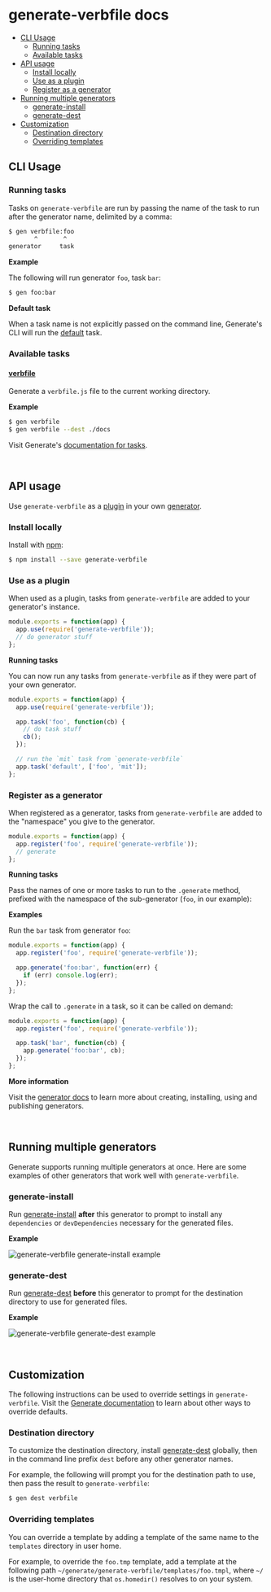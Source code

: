 # generate-verbfile docs

- [CLI Usage](#cli-usage)
  * [Running tasks](#running-tasks)
  * [Available tasks](#available-tasks)
- [API usage](#api-usage)
  * [Install locally](#install-locally)
  * [Use as a plugin](#use-as-a-plugin)
  * [Register as a generator](#register-as-a-generator)
- [Running multiple generators](#running-multiple-generators)
  * [generate-install](#generate-install)
  * [generate-dest](#generate-dest)
- [Customization](#customization)
  * [Destination directory](#destination-directory)
  * [Overriding templates](#overriding-templates)

## CLI Usage

### Running tasks

Tasks on `generate-verbfile` are run by passing the name of the task to run after the generator name, delimited by a comma:

```sh
$ gen verbfile:foo
       ^       ^
generator     task
```

**Example**

The following will run generator `foo`, task `bar`:

```sh
$ gen foo:bar
```

**Default task**

When a task name is not explicitly passed on the command line, Generate's CLI will run the [default](#default) task.

### Available tasks

#### [verbfile](generator.js#L19)

Generate a `verbfile.js` file to the current working directory.

**Example**

```sh
$ gen verbfile
$ gen verbfile --dest ./docs
```

Visit Generate's [documentation for tasks](https://github.com/generate/generate/blob/master/docs/tasks.md).

<br>

## API usage

Use `generate-verbfile` as a [plugin](https://github.com/generate/generate/blob/master/docs/plugins.md) in your own [generator](https://github.com/generate/generate/blob/master/docs/generators.md).

### Install locally

Install with [npm](https://www.npmjs.com/):

```sh
$ npm install --save generate-verbfile
```

### Use as a plugin

When used as a plugin, tasks from `generate-verbfile` are added to your generator's instance.

```js
module.exports = function(app) {
  app.use(require('generate-verbfile'));
  // do generator stuff
};
```

**Running tasks**

You can now run any tasks from `generate-verbfile` as if they were part of your own generator.

```js
module.exports = function(app) {
  app.use(require('generate-verbfile'));

  app.task('foo', function(cb) {
    // do task stuff
    cb();
  });

  // run the `mit` task from `generate-verbfile`
  app.task('default', ['foo', 'mit']);
};
```

### Register as a generator

When registered as a generator, tasks from `generate-verbfile` are added to the "namespace" you give to the generator.

```js
module.exports = function(app) {
  app.register('foo', require('generate-verbfile'));
  // generate
};
```

**Running tasks**

Pass the names of one or more tasks to run to the `.generate` method, prefixed with the namespace of the sub-generator (`foo`, in our example):

**Examples**

Run the `bar` task from generator `foo`:

```js
module.exports = function(app) {
  app.register('foo', require('generate-verbfile'));

  app.generate('foo:bar', function(err) {
    if (err) console.log(err);
  });
};
```

Wrap the call to `.generate` in a task, so it can be called on demand:

```js
module.exports = function(app) {
  app.register('foo', require('generate-verbfile'));

  app.task('bar', function(cb) {
    app.generate('foo:bar', cb);
  });
};
```

**More information**

Visit the [generator docs](https://github.com/generate/generate/blob/master/docs/generators.md) to learn more about creating, installing, using and publishing generators.

<br>

## Running multiple generators

Generate supports running multiple generators at once. Here are some examples of other generators that work well with `generate-verbfile`.

### generate-install

Run [generate-install](https://github.com/generate/generate-install) **after** this generator to prompt to install any `dependencies` or `devDependencies` necessary for the generated files.

**Example**

![generate-verbfile generate-install example](https://raw.githubusercontent.com/generate/generate-verbfile/master/docs/demo-install.gif)

### generate-dest

Run [generate-dest](https://github.com/generate/generate-dest) **before** this generator to prompt for the destination directory to use for generated files.

**Example**

![generate-verbfile generate-dest example](https://raw.githubusercontent.com/generate/generate-verbfile/master/docs/demo-dest.gif)

<br>

## Customization

The following instructions can be used to override settings in `generate-verbfile`. Visit the [Generate documentation](https://github.com/generate/generate/blob/master/docs/overriding-defaults.md) to learn about other ways to override defaults.

### Destination directory

To customize the destination directory, install [generate-dest](https://github.com/generate/generate-dest) globally, then in the command line prefix `dest` before any other generator names.

For example, the following will prompt you for the destination path to use, then pass the result to `generate-verbfile`:

```sh
$ gen dest verbfile
```

### Overriding templates

You can override a template by adding a template of the same name to the `templates` directory in user home.

For example, to override the `foo.tmp` template, add a template at the following path `~/generate/generate-verbfile/templates/foo.tmpl`, where `~/` is the user-home directory that `os.homedir()` resolves to on your system.